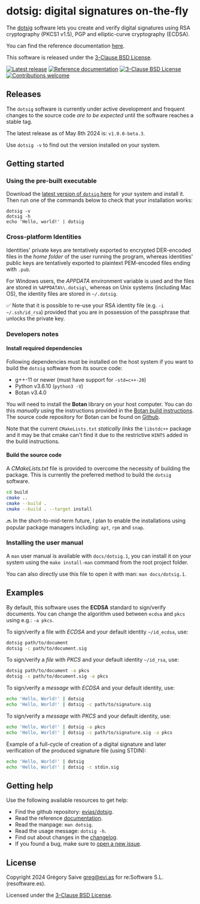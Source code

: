 # dotsig: digital signatures on-the-fly

The [dotsig][self] software lets you create and verify digital signatures
using RSA cryptography (PKCS1 v1.5), PGP and elliptic-curve cryptography (ECDSA).

You can find the reference documentation [here][docs].

This software is released under the [3-Clause BSD License](./LICENSE).

[![Latest release](https://img.shields.io/github/v/release/evias/dotsig)](#releases)
[![Reference documentation](https://img.shields.io/badge/Reference%20documentation-blue)][docs]
[![3-Clause BSD License](https://img.shields.io/github/license/evias/dotsig)](./LICENSE)
[![Contributions welcome](https://img.shields.io/badge/contributions-welcome-brightgreen.svg?style=flat)][issues]

## Releases

The `dotsig` software is currently under active development and frequent changes
to the source code *are to be expected* until the software reaches a stable tag.

The latest release as of May 8th 2024 is: `v1.0.0-beta.3`.

Use `dotsig -v` to find out the version installed on your system.

## Getting started

### Using the pre-built executable

Download the [latest version of `dotsig` here][download] for your system and
install it. Then run one of the commands below to check that your installation
works:

```
dotsig -v
dotsig -h
echo 'Hello, world!' | dotsig
```

### Cross-platform Identities

Identities' private keys are tentatively exported to encrypted DER-encoded files
in the *home folder* of the user running the program, whereas identities' public
keys are tentatively exported to plaintext PEM-encoded files ending with `.pub`.

For Windows users, the *APPDATA* environment variable is used and the files are
stored in `%APPDATA%\.dotsig\`, whereas on Unix systems (including Mac OS), the
identity files are stored in `~/.dotsig`.

:white_check_mark: Note that it is possible to re-use your RSA identity file
(e.g. `-i ~/.ssh/id_rsa`) provided that you are in possession of the passphrase
that unlocks the private key.

### Developers notes

#### Install required dependencies

Following dependencies must be installed on the host system if you want to build
the `dotsig` software from its source code:

- g++-11 or newer (must have support for `-std=c++-20`)
- Python v3.6.10 (`python3 -V`)
- Botan v3.4.0

You will need to install the **Botan** library on your host computer. You can do
this *manually* using the instructions provided in the [Botan build instructions][botan].
The source code repository for Botan can be found on [Github][botan-src].

Note that the current `CMakeLists.txt` *statically links* the `libstdc++` package
and it may be that cmake can't find it due to the restrictive `HINTS` added in the
build instructions.

#### Build the source code

A *CMakeLists.txt* file is provided to overcome the necessity of building the
package. This is currently the preferred method to build the `dotsig` software.

```bash
cd build
cmake ..
cmake --build .
cmake --build . --target install
```

:soon: In the short-to-mid-term future, I plan to enable the installations using
popular package managers including: `apt`, `rpm` and `snap`.

### Installing the user manual

A `man` user manual is available with `docs/dotsig.1`, you can install it on your
system using the `make install-man` command from the root project folder.

You can also directly use this file to open it with man: `man docs/dotsig.1`.

## Examples

By default, this software uses the **ECDSA** standard to sign/verify documents.
You can change the algorithm used between `ecdsa` and `pkcs` using e.g.: `-a pkcs`.

To sign/verify a file with *ECDSA* and your default identity `~/id_ecdsa`, use:

```bash
dotsig path/to/document
dotsig -c path/to/document.sig
```

To sign/verify a *file* with *PKCS* and your default identity `~/id_rsa`, use:
```bash
dotsig path/to/document -a pkcs
dotsig -c path/to/document.sig -a pkcs
```

To sign/verify a *message* with *ECDSA* and your default identity, use:
```bash
echo 'Hello, World!' | dotsig
echo 'Hello, World!' | dotsig -c path/to/signature.sig
```

To sign/verify a *message* with *PKCS* and your default identity, use:
```bash
echo 'Hello, World!' | dotsig -a pkcs
echo 'Hello, World!' | dotsig -c path/to/signature.sig -a pkcs
```

Example of a full-cycle of creation of a digital signature and later
verification of the produced signature file (using STDIN):
```bash
echo 'Hello, World!' | dotsig
echo 'Hello, World!' | dotsig -c stdin.sig
```

## Getting help

Use the following available resources to get help:

- Find the github repository: [evias/dotsig][self].
- Read the reference [documentation][docs].
- Read the manpage: `man dotsig`.
- Read the usage message: `dotsig -h`.
- Find out about changes in the [changelog](./CHANGELOG.md).
- If you found a bug, make sure to [open a new issue][issues].

## License

Copyright 2024 Grégory Saive <greg@evi.as> for re:Software S.L. (resoftware.es).

Licensed under the [3-Clause BSD License](./LICENSE).

[self]: https://github.com/evias/dotsig
[download]: https://github.com/evias/dotsig/releases/tag/v1.0.0-beta.3
[docs]: https://evias.be/dotsig/v1.0.0-beta/index.html
[issues]: https://github.com/evias/dotsig/issues
[botan-src]: https://github.com/randombit/botan
[botan]: https://botan.randombit.net/handbook/building.html

